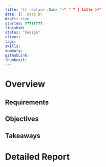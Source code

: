 ```yaml
---
title: "{{ replace .Name "-" " " | title }}"
date: {{ .Date }}
draft: true
started: ????????
finished:
status: "Design"
client:
tags:
skills:
summary:
githubLink:
thumbnail:
---
```


# Overview

## Requirements

## Objectives

## Takeaways

# Detailed Report


